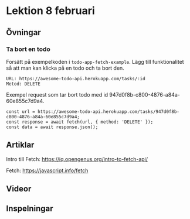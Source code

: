 # Lektion 8 februari

## Övningar

### Ta bort en todo

Forsätt på exempelkoden i `todo-app-fetch-example`. Lägg till funktionalitet så att man
kan klicka på en todo och ta bort den.

```
URL: https://awesome-todo-api.herokuapp.com/tasks/:id
Metod: DELETE
```

Exempel request som tar bort todo med id 947d0f8b-c800-4876-a84a-60e855c7d9a4.
```
const url = https://awesome-todo-api.herokuapp.com/tasks/947d0f8b-c800-4876-a84a-60e855c7d9a4;
const response = await fetch(url, { method: 'DELETE' });
const data = await response.json();
```

## Artiklar

Intro till Fetch: https://iq.opengenus.org/intro-to-fetch-api/

Fetch: https://javascript.info/fetch

## Videor

## Inspelningar